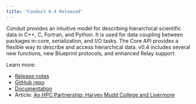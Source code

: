 ```yaml
---
title: "Conduit 0.4 Released"
---
```


Conduit provides an intuitive model for describing hierarchical scientific data in C++, C, Fortran, and Python. It is used for data coupling between packages in-core, serialization, and I/O tasks. The Core API provides a flexible way to describe and access hierarchical data. v0.4 includes several new functions, new Blueprint protocols, and enhanced Relay support.

Learn more:
- [Release notes](https://github.com/LLNL/conduit/releases/tag/v0.4.0)
- [GitHub repo](https://github.com/LLNL/conduit)
- [Documentation](https://llnl-conduit.readthedocs.io/en/latest/)
- Article: [An HPC Partnership: Harvey Mudd College and Livermore](https://computation.llnl.gov/newsroom/hpc-partnership-harvey-mudd-college-and-livermore)
